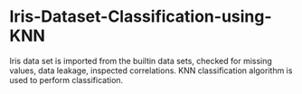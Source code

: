 # Iris-Dataset-Classification-using-KNN
Iris data set is imported from the builtin data sets, checked for missing values, data leakage, inspected correlations. KNN classification algorithm is used to perform classification.

